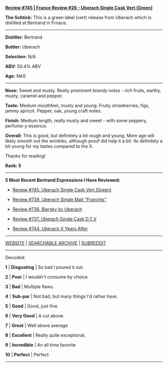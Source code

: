 
[**Review #745 | France Review #26 - Uberach Single Cask Vert (Green)**]( https://t8ke.review/review-745-uberach-single-cask-vert-green/)

**The Schtick:** This is a green label (vert) release from Uberach which is distilled at Bertrand in Frnace. 

-----

**Distiller:** Bertrand

**Bottler:** Uberach

**Selection:** N/A

**ABV:** 50.4% ABV

**Age:** NAS 

-----

**Nose:**  Sweet and musty. Really prominent brandy notes - rich fruits, earthy, musty, caramel and pepper.  

**Taste:** Medium mouthfeel, musty and young. Fruity strawberries, figs, jammy apricot. Pepper, oak, young craft notes.  

**Finish:** Medium length, really musty and sweet - with some peppery, perfume-y essence. 

**Overall:** This is good, but definitely a bit rough and young. More age will likely smooth out the wrinkles, although proof did help it a bit. Its definitely a bit young for my tastes compared to the X. 

Thanks for reading!

**Rank: 5**

----- 

**5 Most Recent Bertrand Expressions I Have Reviewed:** 

- [Review #745. Uberach Single Cask Vert (Green)]( https://t8ke.review/review-745-uberach-single-cask-vert-green/) 

- [Review #739. Uberach Single Malt "Franchis"]( https://t8ke.review/review-739-uberach-single-malt-franchis/) 

- [Review #736. Biersky by Uberach]( https://t8ke.review/review-736-uberach-biersky/) 

- [Review #737. Uberach Single Cask D.T.V]( https://t8ke.review/review-737-uberach-single-cask-dtv/) 

- [Review #744. Uberach X Years After]( https://t8ke.review/review-744-uberach-x-years-after-10-year-single-cask/) 

-----

[WEBSITE](https://t8ke.review) | [SEARCHABLE ARCHIVE](https://t8ke.review/review-archive/) | [SUBREDDIT](https://reddit.com/r/t8kereviews)

-----

Decoded:

**1** | **Disgusting** | So bad I poured it out.

**2** | **Poor** | I wouldn't consume by choice.

**3** | **Bad** | Multiple flaws.

**4** | **Sub-par** | Not bad, but many things I'd rather have.

**5** | **Good** | Good, just fine.

**6** | **Very Good** | A cut above.

**7** | **Great** | Well above average

**8** | **Excellent** | Really quite exceptional.

**9** | **Incredible** | An all time favorite

**10** | **Perfect** | Perfect

----

